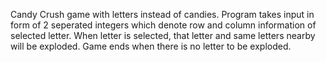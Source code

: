 Candy Crush game with letters instead of candies. Program takes input in form of 2 seperated integers which denote row and column information of selected letter. 
When letter is selected, that letter and same letters nearby will be exploded. Game ends when there is no letter to be exploded.
